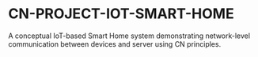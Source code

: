 # CN-PROJECT-IOT-SMART-HOME
A conceptual IoT-based Smart Home system demonstrating network-level communication between devices and server using CN principles.
